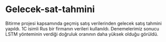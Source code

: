 # Gelecek-sat-tahmini

Bitirme projesi kapsamında geçmiş satış verilerinden gelecek satış tahmini yapıldı. 1C isimli Rus bir firmanın verileri kullanıldı.
Denemelerimiz sonucu LSTM yönteminin verdiği doğruluk oranının daha yüksek olduğu görüldü.
